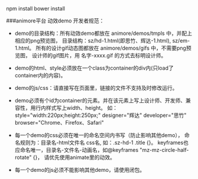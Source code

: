 npm install
bower install


###animore平台 动效demo 开发者规范：

- demo的目录结构：所有动效demo都放在 animore/demos/tmpls 中，并配上相应的png预览图，
			    目录结构：sz/hd-1.html(即思竹、辉达-1.html), sz/em-1.html。
                所有的设计gif动态图都放在 animore/demos/gifs 中，不需要png预览图，
                设计师的gif图片，用 名字-xxxx.gif 的方式去标明设计师。

- demo的html、style必须放在一个class为container的div内(只load了container内的内容)。
- demo的js/css：请直接写在页面里，链接的文件不支持及时修改运行。

- demo必须有个id为container的元素。并在该元素上写上设计师、开发师、兼容性，用行内样式写上width、height。 
  如：style="width:220px;height:250px;" designer="辉达" developer="思竹" browser="Chrome、Firefox、Safari"
- 每一个demo的css必须在唯一的命名空间内书写（防止影响其他demo），
  命名规则为：目录名-html文件名 css名, 如：.sz-hd-1 .title {}。
  keyframes也应命名唯一，目录名-文件名-动画名，如@keyframes "mz-mz-circle-half-rotate" {}，
  请优先使用animate里的动效。
- 每一个demo的js必须不能影响其他demo，请使用闭包。
